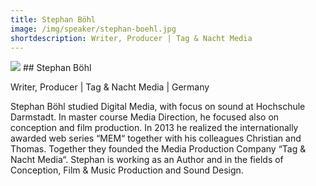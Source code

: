 ```yaml
---
title: Stephan Böhl
image: /img/speaker/stephan-boehl.jpg
shortdescription: Writer, Producer | Tag & Nacht Media
---
```

<img src="/img/speaker/stephan-boehl.jpg">
## Stephan Böhl

Writer, Producer | Tag & Nacht Media | Germany

Stephan Böhl studied Digital Media, with focus on sound at Hochschule Darmstadt. In master course Media Direction, he focused also on conception and film production. In 2013 he realized the internationally awarded web series “MEM“ together with his colleagues Christian and Thomas. Together they founded the Media Production Company “Tag & Nacht Media“. Stephan is working as an Author and in the fields of Conception, Film & Music Production and Sound Design.


